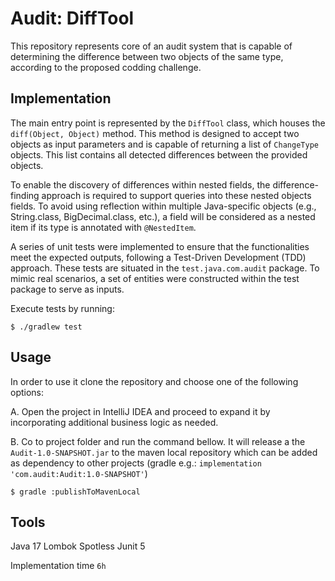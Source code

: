 Audit: DiffTool
===============

This repository represents core of an audit system that is capable of determining the difference between two objects of
the same type, according to the proposed codding challenge.

Implementation
--------------

The main entry point is represented by the `DiffTool` class, which houses the `diff(Object, Object)` method. This method
is designed to accept two objects as input parameters and is capable of returning a list of `ChangeType` objects. This
list contains all detected differences between the provided objects.

To enable the discovery of differences within nested fields, the difference-finding approach is required to support
queries into these nested objects fields. To avoid using reflection within multiple Java-specific objects (e.g.,
String.class, BigDecimal.class, etc.), a field will be considered as a nested item if its type is annotated with
`@NestedItem`.

A series of unit tests were implemented to ensure that the functionalities meet the expected outputs, following a
Test-Driven Development (TDD) approach. These tests are situated in the `test.java.com.audit` package. To mimic real
scenarios, a set of entities were constructed within the test package to serve as inputs.

Execute tests by running:

``` {.sourceCode .bash}
$ ./gradlew test
```

Usage
------
In order to use it clone the repository and choose one of the following options:

A. Open the project in IntelliJ IDEA and proceed to expand it by incorporating additional business logic as needed.

B. Co to project folder and run the command bellow. It will release a the `Audit-1.0-SNAPSHOT.jar` to the maven local
repository which can be added as dependency to other projects (gradle
e.g.: `implementation 'com.audit:Audit:1.0-SNAPSHOT'`)

``` {.sourceCode .bash}
$ gradle :publishToMavenLocal
```

Tools
--------------

Java 17 Lombok Spotless Junit 5

Implementation time `6h`